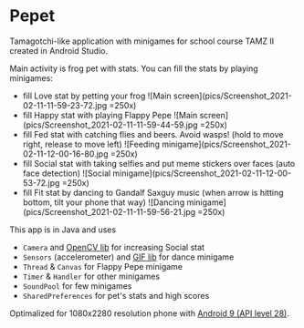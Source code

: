 # Pepet
Tamagotchi-like application with minigames for school course TAMZ II created in Android Studio.

Main activity is frog pet with stats. You can fill the stats by playing minigames:
* fill Love stat by petting your frog
![Main screen](pics/Screenshot_2021-02-11-11-59-23-72.jpg =250x)
* fill Happy stat with playing Flappy Pepe
![Main screen](pics/Screenshot_2021-02-11-11-59-44-59.jpg =250x)
* fill Fed stat with catching flies and beers. Avoid wasps! (hold to move right, release to move left)
![Feeding minigame](pics/Screenshot_2021-02-11-12-00-16-80.jpg =250x)
* fill Social stat with taking selfies and put meme stickers over faces (auto face detection)
![Social minigame](pics/Screenshot_2021-02-11-12-00-53-72.jpg =250x)
* fill Fit stat by dancing to Gandalf Saxguy music (when arrow is hitting bottom, tilt your phone that way)
![Dancing minigame](pics/Screenshot_2021-02-11-11-59-56-21.jpg =250x)

This app is in Java and uses
* `Camera` and [OpenCV lib](https://github.com/opencv/opencv/tree/3.4.7) for increasing Social stat  
* `Sensors` (accelerometer) and [GIF lib](https://github.com/koral--/android-gif-drawable) for dance minigame   
* `Thread` & `Canvas` for Flappy Pepe minigame  
* `Timer` & `Handler` for other minigames  
* `SoundPool` for few minigames
* `SharedPreferences` for pet's stats and high scores


Optimalized for 1080x2280 resolution phone with [Android 9 (API level 28)](https://developer.android.com/about/versions/pie/android-9.0.html).
